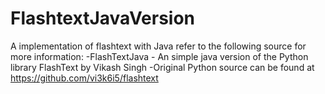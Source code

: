 # FlashtextJavaVersion
A implementation of flashtext with Java
refer to the following source for more information:
-FlashTextJava - An simple java version of the Python library FlashText by Vikash Singh
-Original Python source can be found at https://github.com/vi3k6i5/flashtext
